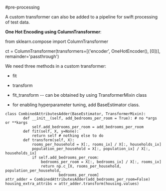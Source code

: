 #pre-processing 

A custom transformer can also be added to a pipeline for swift processing of test data.

**One Hot Encoding using ColumnTransformer**:

from sklearn.compose import ColumnTransformer

ct = ColumnTransformer(transformers=[('encoder', OneHotEncoder(), [0])],
										remainder='passthrough')


We need three methods in a custom transformer:
* fit
* transform
* fit_transform -- can be obtained by using TransformerMixin class

* for enabling hyperparameter tuning, add BaseEstimator class.


```
class CombinedAttributesAdder(BaseEstimator, TransformerMixin):
		def __init__(self, add_bedrooms_per_room = True): # no *args or **kargs
			self.add_bedrooms_per_room = add_bedrooms_per_room
		def fit(self, X, y=None):
			return self # nothing else to do
		def transform(self, X):
			rooms_per_household = X[:, rooms_ix] / X[:, households_ix]
			population_per_household = X[:, population_ix] / X[:, households_ix]
			if self.add_bedrooms_per_room:
				bedrooms_per_room = X[:, bedrooms_ix] / X[:, rooms_ix]
				return np.c_[X, rooms_per_household, population_per_household,
						bedrooms_per_room]
attr_adder = CombinedAttributesAdder(add_bedrooms_per_room=False)
housing_extra_attribs = attr_adder.transform(housing.values)
```


